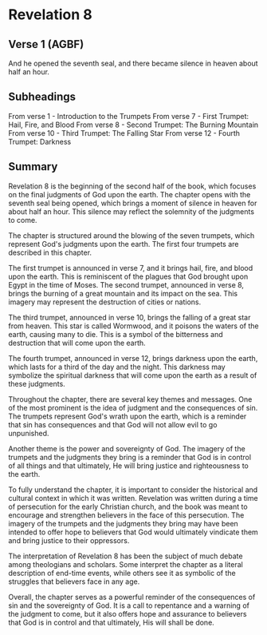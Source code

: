 # Revelation 8

## Verse 1 (AGBF)

And he opened the seventh seal, and there became silence in heaven about half an hour.

## Subheadings

From verse 1 - Introduction to the Trumpets
From verse 7 - First Trumpet: Hail, Fire, and Blood
From verse 8 - Second Trumpet: The Burning Mountain
From verse 10 - Third Trumpet: The Falling Star
From verse 12 - Fourth Trumpet: Darkness

## Summary

Revelation 8 is the beginning of the second half of the book, which focuses on the final judgments of God upon the earth. The chapter opens with the seventh seal being opened, which brings a moment of silence in heaven for about half an hour. This silence may reflect the solemnity of the judgments to come.

The chapter is structured around the blowing of the seven trumpets, which represent God's judgments upon the earth. The first four trumpets are described in this chapter.

The first trumpet is announced in verse 7, and it brings hail, fire, and blood upon the earth. This is reminiscent of the plagues that God brought upon Egypt in the time of Moses. The second trumpet, announced in verse 8, brings the burning of a great mountain and its impact on the sea. This imagery may represent the destruction of cities or nations.

The third trumpet, announced in verse 10, brings the falling of a great star from heaven. This star is called Wormwood, and it poisons the waters of the earth, causing many to die. This is a symbol of the bitterness and destruction that will come upon the earth.

The fourth trumpet, announced in verse 12, brings darkness upon the earth, which lasts for a third of the day and the night. This darkness may symbolize the spiritual darkness that will come upon the earth as a result of these judgments.

Throughout the chapter, there are several key themes and messages. One of the most prominent is the idea of judgment and the consequences of sin. The trumpets represent God's wrath upon the earth, which is a reminder that sin has consequences and that God will not allow evil to go unpunished.

Another theme is the power and sovereignty of God. The imagery of the trumpets and the judgments they bring is a reminder that God is in control of all things and that ultimately, He will bring justice and righteousness to the earth.

To fully understand the chapter, it is important to consider the historical and cultural context in which it was written. Revelation was written during a time of persecution for the early Christian church, and the book was meant to encourage and strengthen believers in the face of this persecution. The imagery of the trumpets and the judgments they bring may have been intended to offer hope to believers that God would ultimately vindicate them and bring justice to their oppressors.

The interpretation of Revelation 8 has been the subject of much debate among theologians and scholars. Some interpret the chapter as a literal description of end-time events, while others see it as symbolic of the struggles that believers face in any age.

Overall, the chapter serves as a powerful reminder of the consequences of sin and the sovereignty of God. It is a call to repentance and a warning of the judgment to come, but it also offers hope and assurance to believers that God is in control and that ultimately, His will shall be done.